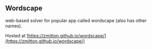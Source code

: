 ## Wordscape

web-based solver for popular app called wordscape (also has other names).

Hosted at [https://zmitton.github.io/wordscape/](https://zmitton.github.io/wordscape/)

